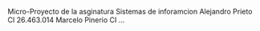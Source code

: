 Micro-Proyecto de la asginatura Sistemas de inforamcion
Alejandro Prieto CI 26.463.014
Marcelo Pinerio CI ...
